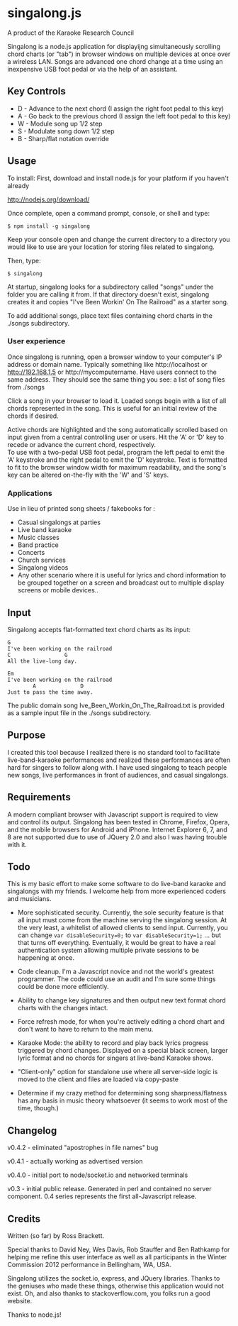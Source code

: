 # singalong.js
A product of the Karaoke Research Council

Singalong is a node.js application for displayijng simultaneously scrolling chord 
charts (or "tab") in browser windows on multiple devices at once over a wireless 
LAN. Songs are advanced one chord change at a time using an inexpensive USB foot 
pedal or via the help of an assistant.

## Key Controls
* D - Advance to the next chord (I assign the right foot pedal to this key) 
* A - Go back to the previous chord (I assign the left foot pedal to this key) 
* W - Module song up 1/2 step 
* S - Modulate song down 1/2 step 
* B - Sharp/flat notation override 

## Usage 
To install:
First, download and install node.js for your platform if you haven't already 

http://nodejs.org/download/

Once complete, open a command prompt, console, or shell and type:

```$ npm install -g singalong```

Keep your console open and change the current directory to a directory you 
would like to use are your location for storing files related to singalong.

Then, type:
 
```$ singalong```

At startup, singalong looks for a subdirectory called "songs" under the folder you 
are calling it from. If that directory doesn't exist, singalong creates it and 
copies "I've Been Workin' On The Railroad" as a starter song.

To add additional songs, place text files containing chord charts in 
the ./songs subdirectory.

### User experience
Once singalong is running, open a browser window to your computer's IP address 
or domain name.  Typically something like http://localhost or http://192.168.1.5
or http://mycomputername.  Have users connect to the same address. They should see 
the same thing you see: a list of song files from ./songs

Click a song in your browser to load it.  Loaded songs begin with a list of all 
chords represented in the song. This is useful for an initial review of the 
chords if desired.

Active chords are highlighted and the song automatically scrolled
based on input given from a central controlling user or users.  Hit 
the 'A' or 'D' key to recede or advance the current chord, respectively.  
To use with a two-pedal USB foot pedal, program the left pedal to emit the 
'A' keystroke and the right pedal to emit the 'D' keystroke. Text is 
formatted to fit to the browser window width for maximum readability, 
and the song's key can be altered on-the-fly with the 'W' and 'S' keys. 

### Applications
Use in lieu of printed song sheets / fakebooks for :
* Casual singalongs at parties
* Live band karaoke
* Music classes
* Band practice
* Concerts
* Church services
* Singalong videos
* Any other scenario where it is useful for lyrics and chord information to be 
grouped together on a screen and broadcast out to multiple display screens or 
mobile devices..


## Input
Singalong accepts flat-formatted text chord charts as its input:

```
G
I've been working on the railroad
C                 G
All the live-long day.

Em
I've been working on the railroad
        A              D
Just to pass the time away.
```

The public domain song Ive_Been_Workin_On_The_Railroad.txt is provided as a 
sample input file in the ./songs subdirectory.

## Purpose
I created this tool because I realized there is no standard tool to facilitate 
live-band-karaoke performances and realized these performances are often hard 
for singers to follow along with. I have used singalong to teach 
people new songs, live performances in front of audiences, and casual singalongs.

## Requirements 
A modern compliant browser with Javascript support is required to view and 
control its output. Singalong has been tested in Chrome, Firefox, Opera, and 
the mobile browsers for Android and iPhone. Internet Explorer 6, 7, and 8 
are not supported due to use of JQuery 2.0 and also I was having trouble with
it. 

## Todo 
This is my basic effort to make some software to do live-band karaoke and 
singalongs with my friends. I welcome help from more experienced coders
and musicians.

* More sophisticated security. Currently, the sole security feature is that
all input must come from the machine serving the singalong session. At the
very least, a whitelist of allowed clients to send input. Currently, you can
change 
```var disableSecurity=0;```
to
```var disableSecurity=1;```
... but that turns off everything.
Eventually, it would be great to have a real authentication system allowing
multiple private sessions to be happening at once.

* Code cleanup. I'm a Javascript novice and not the world's greatest programmer. 
The code could use an audit and I'm sure some things could be done more 
efficiently.

* Ability to change key signatures and then output new text format chord charts
with the changes intact.

* Force refresh mode, for when you're actively editing a chord chart and don't
want to have to return to the main menu.

* Karaoke Mode: the ability to record and play back lyrics progress triggered 
by chord changes. Displayed on a special black screen, larger lyric format and 
no chords for singers at live-band Karaoke shows.

* "Client-only" option for standalone use where all server-side logic is moved to
the client and files are loaded via copy-paste

* Determine if my crazy method for determining song sharpness/flatness has any
basis in music theory whatsoever (it seems to work most of the time, though.)

## Changelog 
v0.4.2 - eliminated "apostrophes in file names" bug

v0.4.1 - actually working as advertised version

v0.4.0 - initial port to node/socket.io and networked terminals

v0.3 - initial public release. Generated in perl and contained no server 
component. 0.4 series represents the first all-Javascript release.

## Credits
Written (so far) by Ross Brackett.

Special thanks to David Ney, Wes Davis, Rob Stauffer and Ben Rathkamp 
for helping me refine this user interface as well as all participants in the 
Winter Commission 2012 performance in Bellingham, WA, USA.

Singalong utilizes the socket.io, express, and JQuery libraries. Thanks to the geniuses
who made these things, otherwise this application would not exist. Oh, and also
thanks to stackoverflow.com, you folks run a good website.

Thanks to node.js!
